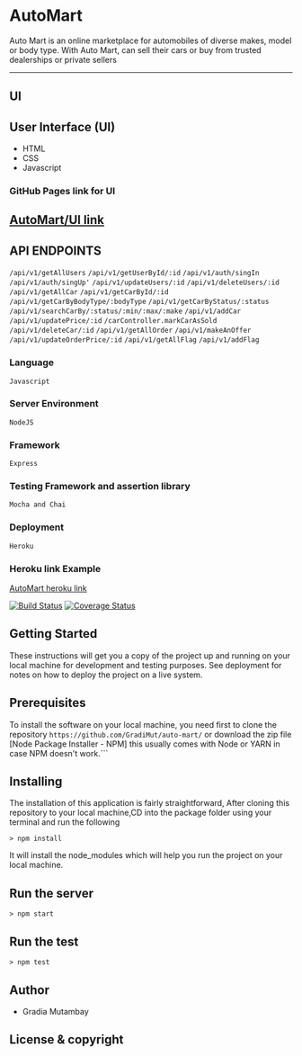 # AutoMart

Auto Mart is an online marketplace for automobiles of diverse makes, model or body type. With
Auto Mart,  can sell their cars or buy from trusted dealerships or private sellers

------------------------------------------------------------------------------

## UI

## User Interface (UI)

* HTML
* CSS
* Javascript

### GitHub Pages link for UI

[AutoMart/UI link](https://gradimut.github.io/auto-mart/UI)
---------------------------------------------------------------------

## API ENDPOINTS

```/api/v1/getAllUsers```
```/api/v1/getUserById/:id```
```/api/v1/auth/singIn```
```/api/v1/auth/singUp'```
```/api/v1/updateUsers/:id```
```/api/v1/deleteUsers/:id```
```/api/v1/getAllCar```
```/api/v1/getCarById/:id```
```/api/v1/getCarByBodyType/:bodyType```
```/api/v1/getCarByStatus/:status```
```/api/v1/searchCarBy/:status/:min/:max/:make```
```/api/v1/addCar```
```/api/v1/updatePrice/:id```
```/carController.markCarAsSold```
```/api/v1/deleteCar/:id```
```/api/v1/getAllOrder```
```/api/v1/makeAnOffer```
```/api/v1/updateOrderPrice/:id```
```/api/v1/getAllFlag```
```/api/v1/addFlag```

### Language

```Javascript```

### Server Environment

```NodeJS```

### Framework

```Express```

### Testing Framework and assertion library

```Mocha and Chai```

### Deployment

```Heroku```

### Heroku link Example

[AutoMart heroku link](https://automart-andele-bc7.herokuapp.com/)

[![Build Status](https://travis-ci.org/GradiMut/auto-mart.svg?branch=master)](https://travis-ci.org/GradiMut/auto-mart)
[![Coverage Status](https://coveralls.io/repos/github/GradiMut/auto-mart/badge.svg?branch=master)](https://coveralls.io/github/GradiMut/auto-mart?branch=master)
## Getting Started
These instructions will get you a copy of the project up and running on your local machine for development and testing purposes. See deployment for notes on how to deploy the project on a live system.

## Prerequisites
To install the software on your local machine, you need first to clone the repository
 ```https://github.com/GradiMut/auto-mart/``` or download the zip file
 [Node Package Installer - NPM] this usually comes with Node or YARN in case NPM doesn't work.```

## Installing

The installation of this application is fairly straightforward, After cloning this repository to your local machine,CD into the package folder using your terminal and run the following

```> npm install```

It will install the node_modules which will help you run the project on your local machine.

## Run the server

```> npm start```

## Run the test

```> npm test```

## Author

* Gradia Mutambay

## License & copyright
